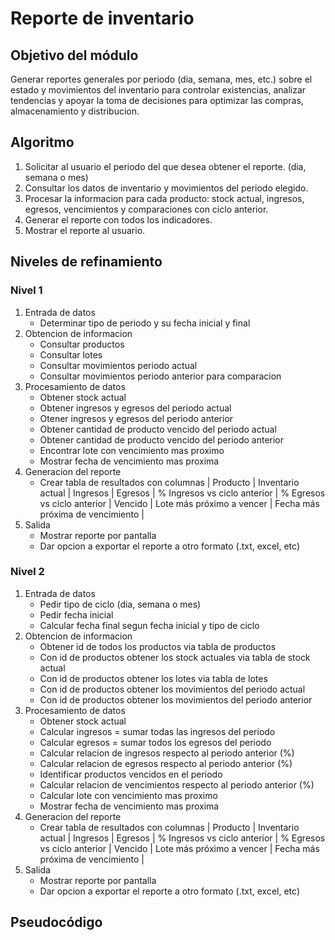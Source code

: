 # Reporte de inventario

## Objetivo del módulo
Generar reportes generales por periodo (dia, semana, mes, etc.) sobre el estado y movimientos del inventario para controlar existencias, analizar tendencias y apoyar la toma de decisiones para optimizar las compras, almacenamiento y distribucion.


## Algoritmo
1. Solicitar al usuario el periodo del que desea obtener el reporte. (dia, semana o mes)
2. Consultar los datos de inventario y movimientos del periodo elegido.
3. Procesar la informacion para cada producto: stock actual, ingresos, egresos, vencimientos y comparaciones con ciclo anterior.
4. Generar el reporte con todos los indicadores.
5. Mostrar el reporte al usuario.


## Niveles de refinamiento 

### Nivel 1
1. Entrada de datos
    - Determinar tipo de periodo y su fecha inicial y final
2. Obtencion de informacion
    - Consultar productos
    - Consultar lotes
    - Consultar movimientos periodo actual
    - Consultar movimientos periodo anterior para comparacion
3. Procesamiento de datos
    - Obtener stock actual
    - Obtener ingresos y egresos del periodo actual
    - Otener ingresos y egresos del periodo anterior
    - Obtener cantidad de producto vencido del periodo actual
    - Obtener cantidad de producto vencido del periodo anterior
    - Encontrar lote con vencimiento mas proximo
    - Mostrar fecha de vencimiento mas proxima
4. Generacion del reporte
    - Crear tabla de resultados con columnas | Producto | Inventario actual | Ingresos | Egresos | % Ingresos vs ciclo anterior | % Egresos vs ciclo anterior | Vencido | Lote más próximo a vencer | Fecha más próxima de vencimiento |
5. Salida
    - Mostrar reporte por pantalla
    - Dar opcion a exportar el reporte a otro formato (.txt, excel, etc)


### Nivel 2
1. Entrada de datos
    - Pedir tipo de ciclo (dia, semana o mes)
    - Pedir fecha inicial
    - Calcular fecha final segun fecha inicial y tipo de ciclo
2. Obtencion de informacion
    - Obtener id de todos los productos via tabla de productos
    - Con id de productos obtener los stock actuales via tabla de stock actual
    - Con id de productos obtener los lotes via tabla de lotes
    - Con id de productos obtener los movimientos del periodo actual
    - Con id de productos obtener los movimientos del periodo anterior
3. Procesamiento de datos
    - Obtener stock actual
    - Calcular ingresos = sumar todas las ingresos del periodo
    - Calcular egresos = sumar todos los egresos del periodo
    - Calcular relacion de ingresos respecto al periodo anterior (%)
    - Calcular relacion de egresos respecto al periodo anterior (%)
    - Identificar productos vencidos en el periodo
    - Calcular relacion de vencimientos respecto al periodo anterior (%)
    - Calcular lote con vencimiento mas proximo
    - Mostrar fecha de vencimiento mas proxima
4. Generacion del reporte
    - Crear tabla de resultados con columnas | Producto | Inventario actual | Ingresos | Egresos | % Ingresos vs ciclo anterior | % Egresos vs ciclo anterior | Vencido | Lote más próximo a vencer | Fecha más próxima de vencimiento |
5. Salida
    - Mostrar reporte por pantalla
    - Dar opcion a exportar el reporte a otro formato (.txt, excel, etc)

## Pseudocódigo
